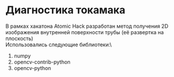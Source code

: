 # Диагностика токамака
В рамках хакатона Atomic Hack разработан метод получения 2D изображения внутренней поверхности  трубы (её развертка на плоскость) \
Использовались следующие библиотеки:\
1. numpy
2. opencv-contrib-python
3. opencv-python


